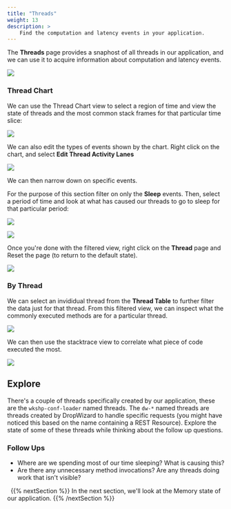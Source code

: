 ```yaml
---
title: "Threads"
weight: 13
description: >
    Find the computation and latency events in your application.
---
```


The __Threads__ page provides a snaphost of all threads in our application, and we can use it to acquire information about computation and latency events.

![](/jmc/threads_page.png)

### Thread Chart

We can use the Thread Chart view to select a region of time and view the state of threads and the most common stack frames for that particular time slice:

![](/jmc/thread_chart.png)

We can also edit the types of events shown by the chart. Right click on the chart, and select __Edit Thread Activity Lanes__

![](/jmc/edit_thread_lanes.png)

We can then narrow down on specific events.

For the purpose of this section filter on only the __Sleep__ events. Then, select a period of time and look at what has caused our threads to go to sleep for that particular period:

![](/jmc/filter_sleeping_threads.png)

![](/jmc/sleeping_threads.png)

Once you're done with the filtered view, right click on the __Thread__ page and Reset the page (to return to the default state).

![](/jmc/reset_thread_page.png)

### By Thread

We can select an invididual thread from the __Thread Table__ to further filter the data just for that thread. From this filtered view, we can inspect what the commonly executed methods are for a particular thread. 

![](/jmc/thread_selected.png)

We can then use the stacktrace view to correlate what piece of code executed the most.

![](/jmc/thread_selected_stack_trace.png)

## <i class="fas fa-compass"></i> Explore

There's a couple of threads specifically created by our application, these are the `wkshp-conf-loader` named threads. The `dw-*` named threads are threads created by DropWizard to handle specific requests (you might have noticed this based on the name containing a REST Resource). Explore the state of some of these threads while thinking about the follow up questions.

### <i class="fas fa-question"></i> Follow Ups

* Where are we spending most of our time sleeping? What is causing this?
* Are there any unnecessary method invocations? Are any threads doing work that isn't visible?

&nbsp;
{{% nextSection %}}
In the next section, we'll look at the Memory state of our application.
{{% /nextSection %}}
